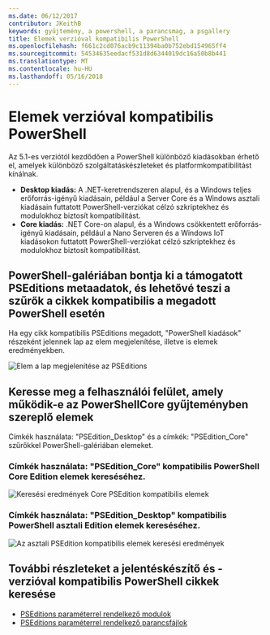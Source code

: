 ```yaml
---
ms.date: 06/12/2017
contributor: JKeithB
keywords: gyűjtemény, a powershell, a parancsmag, a psgallery
title: Elemek verzióval kompatibilis PowerShell
ms.openlocfilehash: f661c2cd076acb9c11394ba0b752ebd154965ff4
ms.sourcegitcommit: 54534635eedacf531d8d6344019dc16a50b8b441
ms.translationtype: MT
ms.contentlocale: hu-HU
ms.lasthandoff: 05/16/2018
---
```

# <a name="items-with-compatible-powershell-editions"></a>Elemek verzióval kompatibilis PowerShell

Az 5.1-es verziótól kezdődően a PowerShell különböző kiadásokban érhető el, amelyek különböző szolgáltatáskészleteket és platformkompatibilitást kínálnak.

- **Desktop kiadás:** A .NET-keretrendszeren alapul, és a Windows teljes erőforrás-igényű kiadásain, például a Server Core és a Windows asztali kiadásain futtatott PowerShell-verziókat célzó szkriptekhez és modulokhoz biztosít kompatibilitást.
- **Core kiadás:** .NET Core-on alapul, és a Windows csökkentett erőforrás-igényű kiadásain, például a Nano Serveren és a Windows IoT kiadásokon futtatott PowerShell-verziókat célzó szkriptekhez és modulokhoz biztosít kompatibilitást.

## <a name="powershell-gallery-extracts-supported-pseditions-metadata-and-allows-you-to-filters-the-items-compatible-for-specific-powershell-editions"></a>PowerShell-galériában bontja ki a támogatott PSEditions metaadatok, és lehetővé teszi a szűrők a cikkek kompatibilis a megadott PowerShell esetén

Ha egy cikk kompatibilis PSEditions megadott, "PowerShell kiadások" részeként jelennek lap az elem megjelenítése, illetve is elemek eredményekben.

![Elem a lap megjelenítése az PSEditions](../../Images/ItemDisplayPageWithPSEditions.PNG)

## <a name="search-for-items-in-the-gallery-ui-which-works-on-powershellcore"></a>Keresse meg a felhasználói felület, amely működik-e az PowerShellCore gyűjteményben szereplő elemek

Címkék használata: "PSEdition_Desktop" és a címkék: "PSEdition_Core" szűrőkkel PowerShell-galériában elemeket.

### <a name="use-tagspseditioncore-to-search-items-compatible-with-powershell-core-edition"></a>Címkék használata: "PSEdition_Core" kompatibilis PowerShell Core Edition elemek kereséséhez.

![Keresési eredmények Core PSEdition kompatibilis elemek](../../Images/SearchResultsWithPSEditions.PNG)

### <a name="use-tagspseditiondesktop-to-search-items-compatible-with-powershell-desktop-edition"></a>Címkék használata: "PSEdition_Desktop" kompatibilis PowerShell asztali Edition elemek kereséséhez.

![Az asztali PSEdition kompatibilis elemek keresési eredmények](../../Images/SearchResultsWithPSEdition-Desktop.PNG)

## <a name="more-details-on-authoring-and-finding-the-items-with-compatible-powershell-editions"></a>További részleteket a jelentéskészítő és -verzióval kompatibilis PowerShell cikkek keresése

- [PSEditions paraméterrel rendelkező modulok](../../concepts/module-psedition-support.md)
- [PSEditions paraméterrel rendelkező parancsfájlok](../../concepts/script-psedition-support.md)